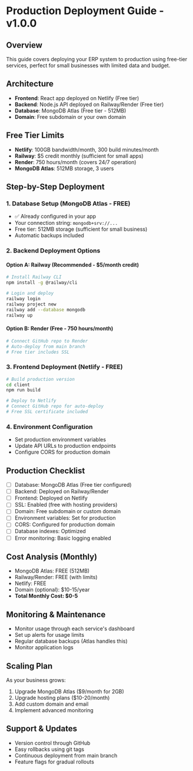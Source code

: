 # Production Deployment Guide - v1.0.0

## Overview
This guide covers deploying your ERP system to production using free-tier services, perfect for small businesses with limited data and budget.

## Architecture
- **Frontend**: React app deployed on Netlify (Free tier)
- **Backend**: Node.js API deployed on Railway/Render (Free tier)
- **Database**: MongoDB Atlas (Free tier - 512MB)
- **Domain**: Free subdomain or your own domain

## Free Tier Limits
- **Netlify**: 100GB bandwidth/month, 300 build minutes/month
- **Railway**: $5 credit monthly (sufficient for small apps)
- **Render**: 750 hours/month (covers 24/7 operation)
- **MongoDB Atlas**: 512MB storage, 3 users

## Step-by-Step Deployment

### 1. Database Setup (MongoDB Atlas - FREE)
- ✅ Already configured in your app
- Your connection string: `mongodb+srv://...`
- Free tier: 512MB storage (sufficient for small business)
- Automatic backups included

### 2. Backend Deployment Options

#### Option A: Railway (Recommended - $5/month credit)
```bash
# Install Railway CLI
npm install -g @railway/cli

# Login and deploy
railway login
railway project new
railway add --database mongodb
railway up
```

#### Option B: Render (Free - 750 hours/month)
```bash
# Connect GitHub repo to Render
# Auto-deploy from main branch
# Free tier includes SSL
```

### 3. Frontend Deployment (Netlify - FREE)
```bash
# Build production version
cd client
npm run build

# Deploy to Netlify
# Connect GitHub repo for auto-deploy
# Free SSL certificate included
```

### 4. Environment Configuration
- Set production environment variables
- Update API URLs to production endpoints
- Configure CORS for production domain

## Production Checklist
- [ ] Database: MongoDB Atlas (Free tier configured)
- [ ] Backend: Deployed on Railway/Render
- [ ] Frontend: Deployed on Netlify
- [ ] SSL: Enabled (free with hosting providers)
- [ ] Domain: Free subdomain or custom domain
- [ ] Environment variables: Set for production
- [ ] CORS: Configured for production domain
- [ ] Database indexes: Optimized
- [ ] Error monitoring: Basic logging enabled

## Cost Analysis (Monthly)
- MongoDB Atlas: FREE (512MB)
- Railway/Render: FREE (with limits)
- Netlify: FREE
- Domain (optional): $10-15/year
- **Total Monthly Cost: $0-5**

## Monitoring & Maintenance
- Monitor usage through each service's dashboard
- Set up alerts for usage limits
- Regular database backups (Atlas handles this)
- Monitor application logs

## Scaling Plan
As your business grows:
1. Upgrade MongoDB Atlas ($9/month for 2GB)
2. Upgrade hosting plans ($10-20/month)
3. Add custom domain and email
4. Implement advanced monitoring

## Support & Updates
- Version control through GitHub
- Easy rollbacks using git tags
- Continuous deployment from main branch
- Feature flags for gradual rollouts
